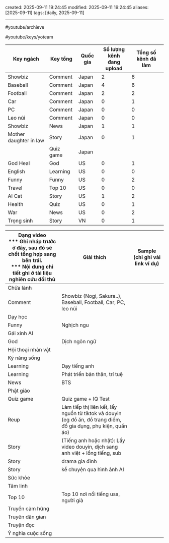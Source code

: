 created: 2025-09-11 19:24:45
modified: 2025-09-11 19:24:45
aliases: [2025-09-11]
tags: [daily, 2025-09-11]

---

#youtube/archieve

#youtube/keys/yoteam

| Key ngách              | Key tổng  | Quốc gia | Số lượng kênh <br>đang upload | Tổng số kênh đã làm |
|------------------------|-----------|----------|-------------------------------|---------------------|
| Showbiz                | Comment   | Japan    | 2                             | 6                   |
| Baseball               | Comment   | Japan    | 4                             | 6                   |
| Football               | Comment   | Japan    | 2                             | 2                   |
| Car                    | Comment   | Japan    | 0                             | 1                   |
| PC                     | Comment   | Japan    | 0                             | 0                   |
| Leo núi                | Comment   | Japan    | 0                             | 0                   |
| Showbiz                | News      | Japan    | 1                             | 1                   |
| Mother daughter in law | Story     | Japan    | 0                             | 1                   |
|                        | Quiz game | Japan    |                               |                     |
| God Heal               | God       | US       | 0                             | 1                   |
| English                | Learning  | US       | 0                             | 0                   |
| Funny                  | Funny     | US       | 0                             | 2                   |
| Travel                 | Top 10    | US       | 0                             | 0                   |
| AI Cat                 | Story     | US       | 1                             | 2                   |
| Health                 | Quiz      | US       | 0                             | 1                   |
| War                    | News      | US       | 0                             | 2                   |
| Trọng sinh             | Story     | VN       | 0                             | 1                   |


| Dạng video<br>*** Ghi nháp trước ở đây, sau đó sẽ chốt tổng hợp sang bên trái.<br>*** Nội dung chi tiết ghi ở tài liệu nghiên cứu đối thủ | Giải thích                                                                                                     | Sample (chỉ ghi vài link ví dụ) |
| ----------------------------------------------------------------------------------------------------------------------------------------- | -------------------------------------------------------------------------------------------------------------- | ------------------------------- |
| Chữa lành                                                                                                                               |                                                                                                                |                                 |
| Comment                                                                                                                                   | Showbiz (Nogi, Sakura..), Baseball, Football, Car, PC, leo núi                                                 |                                 |
| Dạy học                                                                                                                                   |                                                                                                                |                                 |
| Funny                                                                                                                                     | Nghịch ngu                                                                                                     |                                 |
| Gái xinh AI                                                                                                                               |                                                                                                                |                                 |
| God                                                                                                                                       | Dịch ngôn ngữ                                                                                                  |                                 |
| Hội thoại nhân vật                                                                                                                        |                                                                                                                |                                 |
| Kỹ năng sống                                                                                                                              |                                                                                                                |                                 |
| Learning                                                                                                                                  | Dạy tiếng anh                                                                                                  |                                 |
| Learning                                                                                                                                  | Phát triển bản thân, trí tuệ                                                                                   |                                 |
| News                                                                                                                                      | BTS                                                                                                            |                                 |
| Phật giáo                                                                                                                               |                                                                                                                |                                 |
| Quiz game                                                                                                                                 | Quiz game + IQ Test                                                                                            |                                 |
| Reup                                                                                                                                      | Làm tiếp thị liên kết, lấy nguồn từ tiktok và douyin (eg đồ ăn, đồ trang điểm, đồ gia dụng, phụ kiện, quần áo) |                                 |
| Story                                                                                                                                     | (Tiếng anh hoặc  nhật): Lấy video douyin, dịch sang anh việt + lồng tiếng, sub                                 |                                 |
| Story                                                                                                                                     | drama gia đình                                                                                                 |                                 |
| Story                                                                                                                                     | kể chuyện qua hình ảnh AI                                                                                      |                                 |
| Sức khỏe                                                                                                                                  |                                                                                                                |                                 |
| Tâm linh                                                                                                                                  |                                                                                                                |                                 |
| Top 10                                                                                                                                    | Top 10 nơi nổi tiếng usa, người già                                                                            |                                 |
| Truyền cảm hứng                                                                                                                           |                                                                                                                |                                 |
| Truyên dân gian                                                                                                                           |                                                                                                                |                                 |
| Truyện đọc                                                                                                                              |                                                                                                                |                                 |
| Ý nghĩa cuộc sống                                                                                                                     |                                                                                                                |                                 |


















